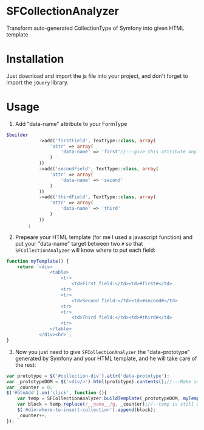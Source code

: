 # SFCollectionAnalyzer
Transform auto-generated CollectionType of Symfony into given HTML template

# Installation
Just download and import the js file into your project, and don't forget to import the `jQuery` library.

# Usage
1. Add "data-name" attribute to your FormType
```php
$builder
            ->add('firstField', TextType::class, array(
                'attr' => array(
                    'data-name' => 'first'//---give this attribute any name you want
                )
            ))
            ->add('secondField', TextType::class, array(
                'attr' => array(
                    'data-name' => 'second'
                )
            ))
            ->add('thirdField', TextType::class, array(
                'attr' => array(
                    'data-name' => 'third'
                )
            ))
        ;
```
2. Prepeare your HTML template (for me I used a javascript function) and put your "data-name" target between two `#` so that `SFCollectionAnalyzer` will know where to put each field:
```javascript
function myTemplate() {
    return `<div>
                <table>
                    <tr>
                        <td>First field:</td><td>#first#</td>
                    <tr>
                    <tr>
                        <td>Second field:</td><td>#second#</td>
                    <tr>
                    <tr>
                        <td>Third field:</td><td>#third#</td>
                    <tr>
                </table>
            </div><hr>`;
}

```
3. Now you just need to give `SFCollectionAnalyzer` the "data-prototype" generated by Symfony and your HTML template, and he will take care of the rest:
```javascript
var prototype = $('#collection-div').attr('data-prototype');
var _prototypeDOM = $('<div/>').html(prototype).contents();//---Make sure to convert the prototype into DOM.
var _counter = 0;
$('#btnAdd').on('click', function (){
    var temp = SFCollectionAnalyzer.buildTemplate(_prototypeDOM, myTemplate());
    var block = temp.replace(/__name__/g, _counter);//--temp is still using "__name__" so you just need to replace it with the counter
    $('#div-where-to-insert-collection').append(block);
    _counter++;
});

```
